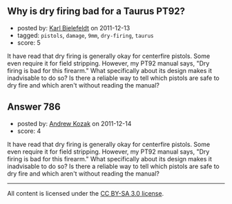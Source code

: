 ## Why is dry firing bad for a Taurus PT92?

- posted by: [Karl Bielefeldt](https://stackexchange.com/users/-1/288-karl-bielefeldt) on 2011-12-13
- tagged: `pistols`, `damage`, `9mm`, `dry-firing`, `taurus`
- score: 5

It have read that dry firing is generally okay for centerfire pistols.  Some even require it for field stripping.  However, my PT92 manual says, "Dry firing is bad for this firearm." What specifically about its design makes it inadvisable to do so?  Is there a reliable way to tell which pistols are safe to dry fire and which aren't without reading the manual?


## Answer 786

- posted by: [Andrew Kozak](https://stackexchange.com/users/-1/174-andrew-kozak) on 2011-12-14
- score: 4

It have read that dry firing is generally okay for centerfire pistols.  Some even require it for field stripping.  However, my PT92 manual says, "Dry firing is bad for this firearm." What specifically about its design makes it inadvisable to do so?  Is there a reliable way to tell which pistols are safe to dry fire and which aren't without reading the manual?



---

All content is licensed under the [CC BY-SA 3.0 license](https://creativecommons.org/licenses/by-sa/3.0/).
